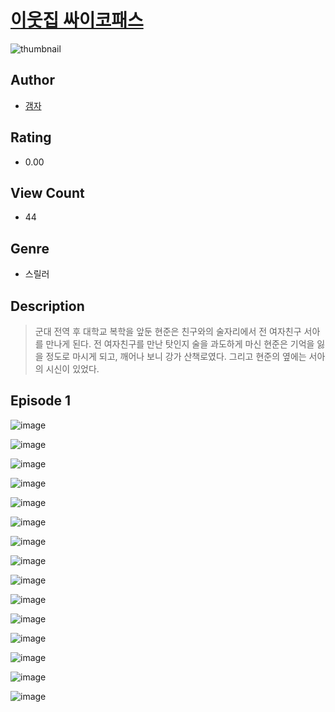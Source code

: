 # [이웃집 싸이코패스](https://comic.naver.com/challenge/list?titleId=810249)
![thumbnail](https://image-comic.pstatic.net/user_contents_data/challenge_comic/2023/05/23/351588/upload_3486177968113738338_480x623.jpeg)

## Author
- [갬자](https://comic.naver.com/artistTitle?id=351588)

## Rating
- 0.00

## View Count
- 44

## Genre
- 스릴러

## Description
> 군대 전역 후 대학교 복학을 앞둔 현준은 친구와의 술자리에서 전 여자친구 서아를 만나게 된다. 전 여자친구를 만난 탓인지 술을 과도하게 마신 현준은 기억을 잃을 정도로 마시게 되고, 깨어나 보니 강가 산책로였다. 그리고 현준의 옆에는 서아의 시신이 있었다.


## Episode 1
![image](https://image-comic.pstatic.net/user_contents_data/challenge_comic/2023/05/23/351588/upload_3618980276722819682.jpeg)

![image](https://image-comic.pstatic.net/user_contents_data/challenge_comic/2023/05/23/351588/upload_7291662285396916069.jpeg)

![image](https://image-comic.pstatic.net/user_contents_data/challenge_comic/2023/05/23/351588/upload_4121466775750927156.jpeg)

![image](https://image-comic.pstatic.net/user_contents_data/challenge_comic/2023/05/23/351588/upload_3906416814907928625.jpeg)

![image](https://image-comic.pstatic.net/user_contents_data/challenge_comic/2023/05/23/351588/upload_7161111952645251888.jpeg)

![image](https://image-comic.pstatic.net/user_contents_data/challenge_comic/2023/05/23/351588/upload_3703758112276427060.jpeg)

![image](https://image-comic.pstatic.net/user_contents_data/challenge_comic/2023/05/23/351588/upload_4050197545257154401.jpeg)

![image](https://image-comic.pstatic.net/user_contents_data/challenge_comic/2023/05/23/351588/upload_7365466991231579234.jpeg)

![image](https://image-comic.pstatic.net/user_contents_data/challenge_comic/2023/05/23/351588/upload_3545794592314176053.jpeg)

![image](https://image-comic.pstatic.net/user_contents_data/challenge_comic/2023/05/23/351588/upload_7162472942639853667.jpeg)

![image](https://image-comic.pstatic.net/user_contents_data/challenge_comic/2023/05/23/351588/upload_3486970532135579956.jpeg)

![image](https://image-comic.pstatic.net/user_contents_data/challenge_comic/2023/05/23/351588/upload_3702578155914290022.jpeg)

![image](https://image-comic.pstatic.net/user_contents_data/challenge_comic/2023/05/23/351588/upload_7076624170006623030.jpeg)

![image](https://image-comic.pstatic.net/user_contents_data/challenge_comic/2023/05/23/351588/upload_3762866586092122468.jpeg)

![image](https://image-comic.pstatic.net/user_contents_data/challenge_comic/2023/05/23/351588/upload_3486740729091481908.jpeg)
